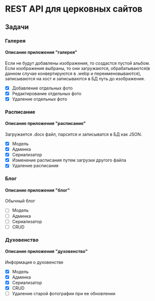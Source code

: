 # REST API для церковных сайтов

## Задачи

### Галерея

#### Описание приложения "галерея"

Если не будут добавлены изображения, то создастся пустой альбом. Если изображения выбраны, то они загружаются, обрабатываются(в данном случае конвертируются в .webp и переименовываются), записываются на хост и записываются в БД путь до изображения.

- [x] Добавление отдельных фото
- [x] Редактирование отдельных фото
- [x] Удаление отдельных фото

### Расписание

#### Описание приложения "расписание"

Загружается .docx файл, парсится и записыватся в БД как JSON.

- [x] Модель
- [x] Админка
- [x] Сериализатор
- [x] Изменение расписания путем загрузки другого файла
- [x] Удаление расписания

### Блог

#### Описание приложения "блог"

Обычный блог

- [ ] Модель
- [ ] Админка
- [ ] Сериализатор
- [ ] CRUD

### Духовенство

#### Описание приложения "духовенство"

Информация о духовенстве

- [x] Модель
- [x] Админка
- [x] Сериализатор
- [x] CRUD
- [ ] Удаление старой фотографии при ее обновлении
